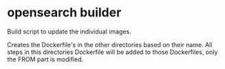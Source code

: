 opensearch builder
===========

Build script to update the individual images.

Creates the Dockerfile's in the other directories based on their name. All steps
in this directories Dockerfile will be added to those Dockerfiles, only
the FROM part is modified. 